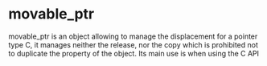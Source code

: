 # movable_ptr
movable_ptr is an object allowing to manage the displacement for a pointer type C, it manages neither the release, nor the copy which is prohibited not to duplicate the property of the object. Its main use is when using the C API
